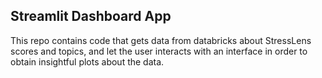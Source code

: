 ## Streamlit Dashboard App
This repo contains code that gets data from databricks about StressLens scores and topics, and let the user interacts with an interface in order to obtain insightful plots about the data.